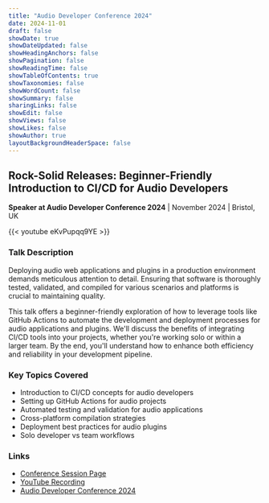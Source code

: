 ```yaml
---
title: "Audio Developer Conference 2024"
date: 2024-11-01
draft: false
showDate: true
showDateUpdated: false
showHeadingAnchors: false
showPagination: false
showReadingTime: false
showTableOfContents: true
showTaxonomies: false 
showWordCount: false
showSummary: false
sharingLinks: false
showEdit: false
showViews: false
showLikes: false
showAuthor: true
layoutBackgroundHeaderSpace: false
---
```


## Rock-Solid Releases: Beginner-Friendly Introduction to CI/CD for Audio Developers

**Speaker at Audio Developer Conference 2024** | November 2024 | Bristol, UK

{{< youtube eKvPupqq9YE >}}

### Talk Description

Deploying audio web applications and plugins in a production environment demands meticulous attention to detail. Ensuring that software is thoroughly tested, validated, and compiled for various scenarios and platforms is crucial to maintaining quality.

This talk offers a beginner-friendly exploration of how to leverage tools like GitHub Actions to automate the development and deployment processes for audio applications and plugins. We'll discuss the benefits of integrating CI/CD tools into your projects, whether you're working solo or within a larger team. By the end, you'll understand how to enhance both efficiency and reliability in your development pipeline.

### Key Topics Covered

- Introduction to CI/CD concepts for audio developers
- Setting up GitHub Actions for audio projects
- Automated testing and validation for audio applications
- Cross-platform compilation strategies
- Deployment best practices for audio plugins
- Solo developer vs team workflows

### Links

- [Conference Session Page](https://conference.audio.dev/session/2024/rock-solid-releases-ci-cd-for-audio-developers/)
- [YouTube Recording](https://www.youtube.com/watch?v=eKvPupqq9YE)
- [Audio Developer Conference 2024](https://conference.audio.dev/)